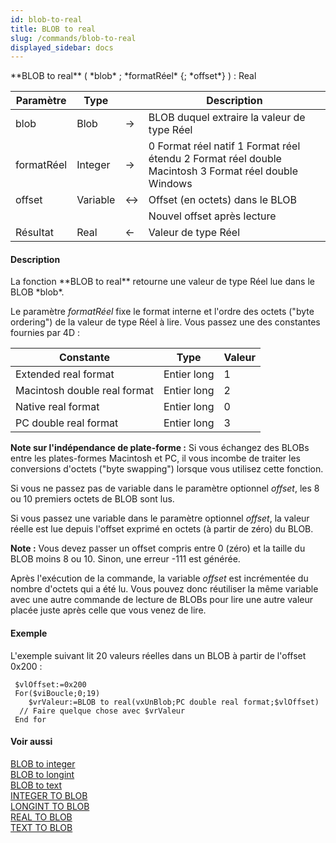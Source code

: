 ```yaml
---
id: blob-to-real
title: BLOB to real
slug: /commands/blob-to-real
displayed_sidebar: docs
---
```


<!--REF #_command_.BLOB to real.Syntax-->**BLOB to real** ( *blob* ; *formatRéel* {; *offset*} ) : Real<!-- END REF-->
<!--REF #_command_.BLOB to real.Params-->
| Paramètre | Type |  | Description |
| --- | --- | --- | --- |
| blob | Blob | &#8594;  | BLOB duquel extraire la valeur de type Réel |
| formatRéel | Integer | &#8594;  | 0 Format réel natif 1 Format réel étendu 2  Format réel double Macintosh 3  Format réel double Windows |
| offset | Variable | &#8596;  | Offset (en octets) dans le BLOB |
| ||| Nouvel offset après lecture |
| Résultat | Real | &#8592; | Valeur de type Réel |

<!-- END REF-->

#### Description 

<!--REF #_command_.BLOB to real.Summary-->La fonction **BLOB to real** retourne une valeur de type Réel lue dans le BLOB *blob*.<!-- END REF-->

Le paramètre *formatRéel* fixe le format interne et l'ordre des octets ("byte ordering") de la valeur de type Réel à lire. Vous passez une des constantes fournies par 4D :

| Constante                    | Type        | Valeur |
| ---------------------------- | ----------- | ------ |
| Extended real format         | Entier long | 1      |
| Macintosh double real format | Entier long | 2      |
| Native real format           | Entier long | 0      |
| PC double real format        | Entier long | 3      |

  
**Note sur l'indépendance de plate-forme :** Si vous échangez des BLOBs entre les plates-formes Macintosh et PC, il vous incombe de traiter les conversions d'octets ("byte swapping") lorsque vous utilisez cette fonction.

Si vous ne passez pas de variable dans le paramètre optionnel *offset*, les 8 ou 10 premiers octets de BLOB sont lus.

Si vous passez une variable dans le paramètre optionnel *offset*, la valeur réelle est lue depuis l'offset exprimé en octets (à partir de zéro) du BLOB. 

**Note :** Vous devez passer un offset compris entre 0 (zéro) et la taille du BLOB moins 8 ou 10\. Sinon, une erreur -111 est générée. 

Après l'exécution de la commande, la variable *offset* est incrémentée du nombre d'octets qui a été lu. Vous pouvez donc réutiliser la même variable avec une autre commande de lecture de BLOBs pour lire une autre valeur placée juste après celle que vous venez de lire.

#### Exemple 

L'exemple suivant lit 20 valeurs réelles dans un BLOB à partir de l'offset 0x200 :

```4d
 $vlOffset:=0x200
 For($viBoucle;0;19)
    $vrValeur:=BLOB to real(vxUnBlob;PC double real format;$vlOffset)
  // Faire quelque chose avec $vrValeur
 End for
```

#### Voir aussi 

[BLOB to integer](blob-to-integer.md)  
[BLOB to longint](blob-to-longint.md)  
[BLOB to text](blob-to-text.md)  
[INTEGER TO BLOB](integer-to-blob.md)  
[LONGINT TO BLOB](longint-to-blob.md)  
[REAL TO BLOB](real-to-blob.md)  
[TEXT TO BLOB](text-to-blob.md)  